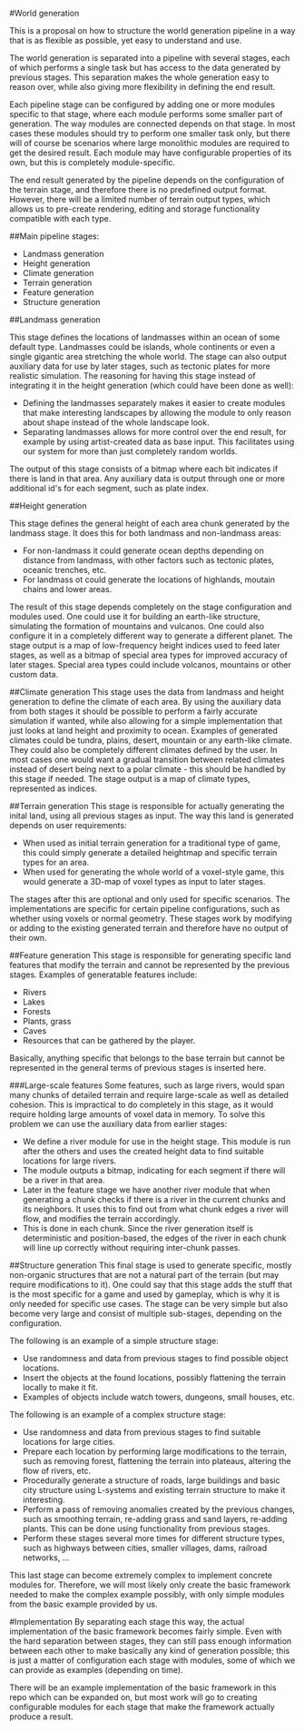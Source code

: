 #World generation

This is a proposal on how to structure the world generation pipeline in a way that is as flexible as possible, yet easy to understand and use.

The world generation is separated into a pipeline with several stages, each of which performs a single task but has access to the data generated by previous stages. This separation makes the whole generation easy to reason over, while also giving more flexibility in defining the end result. 

Each pipeline stage can be configured by adding one or more modules specific to that stage, where each module performs some smaller part of generation. The way modules are connected depends on that stage. In most cases these modules should try to perform one smaller task only, but there will of course be scenarios where large monolithic modules are required to get the desired result. Each module may have configurable properties of its own, but this is completely module-specific.

The end result generated by the pipeline depends on the configuration of the terrain stage, and therefore there is no predefined output format. However, there will be a limited number of terrain output types, which allows us to pre-create rendering, editing and storage functionality compatible with each type.

##Main pipeline stages:
 - Landmass generation
 - Height generation
 - Climate generation
 - Terrain generation
 - Feature generation
 - Structure generation

##Landmass generation

This stage defines the locations of landmasses within an ocean of some default type. Landmasses could be islands, whole continents or even a single gigantic area stretching the whole world.
The stage can also output auxiliary data for use by later stages, such as tectonic plates for more realistic simulation.
The reasoning for having this stage instead of integrating it in the height generation (which could have been done as well):
 - Defining the landmasses separately makes it easier to create modules that make interesting landscapes by allowing the module to only reason about shape instead of the whole landscape look.
 - Separating landmasses allows for more control over the end result, for example by using artist-created data as base input. This facilitates using our system for more than just completely random worlds.

The output of this stage consists of a bitmap where each bit indicates if there is land in that area.
Any auxiliary data is output through one or more additional id's for each segment, such as plate index. 

##Height generation

This stage defines the general height of each area chunk generated by the landmass stage. It does this for both landmass and non-landmass areas:
 - For non-landmass it could generate ocean depths depending on distance from landmass, with other factors such as tectonic plates, oceanic trenches, etc.
 - For landmass ot could generate the locations of highlands, moutain chains and lower areas.

The result of this stage depends completely on the stage configuration and modules used. One could use it for building an earth-like structure, simulating the formation of mountains and vulcanos. One could also configure it in a completely different way to generate a different planet.
The stage output is a map of low-frequency height indices used to feed later stages, as well as a bitmap of special area types for improved accuracy of later stages. Special area types could include volcanos, mountains or other custom data.

##Climate generation
This stage uses the data from landmass and height generation to define the climate of each area. By using the auxiliary data from both stages it should be possible to perform a fairly accurate simulation if wanted, while also allowing for a simple implementation that just looks at land height and proximity to ocean.
Examples of generated climates could be tundra, plains, desert, mountain or any earth-like climate. They could also be completely different climates defined by the user.
In most cases one would want a gradual transition between related climates instead of desert being next to a polar climate - this should be handled by this stage if needed.
The stage output is a map of climate types, represented as indices.

##Terrain generation
This stage is responsible for actually generating the inital land, using all previous stages as input. The way this land is generated depends on user requirements:
 - When used as initial terrain generation for a traditional type of game, this could simply generate a detailed heightmap and specific terrain types for an area.
 - When used for generating the whole world of a voxel-style game, this would generate a 3D-map of voxel types as input to later stages.

The stages after this are optional and only used for specific scenarios. The implementations are specific for certain pipeline configurations, such as whether using voxels or normal geometry. These stages work by modifying or adding to the existing generated terrain and therefore have no output of their own.

##Feature generation
This stage is responsible for generating specific land features that modify the terrain and cannot be represented by the previous stages. Examples of generatable features include:
 - Rivers
 - Lakes
 - Forests
 - Plants, grass
 - Caves
 - Resources that can be gathered by the player.

Basically, anything specific that belongs to the base terrain but cannot be represented in the general terms of previous stages is inserted here.

###Large-scale features
Some features, such as large rivers, would span many chunks of detailed terrain and require large-scale as well as detailed cohesion. This is impractical to do completely in this stage, as it would require holding large amounts of voxel data in memory. To solve this problem we can use the auxiliary data from earlier stages:
 - We define a river module for use in the height stage. This module is run after the others and uses the created height data to find suitable locations for large rivers.
 - The module outputs a bitmap, indicating for each segment if there will be a river in that area.
 - Later in the feature stage we have another river module that when generating a chunk checks if there is a river in the current chunks and its neighbors. It uses this to find out from what chunk edges a river will flow, and modifies the terrain accordingly.
 - This is done in each chunk. Since the river generation itself is deterministic and position-based, the edges of the river in each chunk will line up correctly without requiring inter-chunk passes.

##Structure generation
This final stage is used to generate specific, mostly non-organic structures that are not a natural part of the terrain (but may require modifications to it).
One could say that this stage adds the stuff that is the most specific for a game and used by gameplay, which is why it is only needed for specific use cases.
The stage can be very simple but also become very large and consist of multiple sub-stages, depending on the configuration.

The following is an example of a simple structure stage:
 - Use randomness and data from previous stages to find possible object locations.
 - Insert the objects at the found locations, possibly flattening the terrain locally to make it fit.
 - Examples of objects include watch towers, dungeons, small houses, etc.

The following is an example of a complex structure stage:
 - Use randomness and data from previous stages to find suitable locations for large cities.
 - Prepare each location by performing large modifications to the terrain, such as removing forest, flattening the terrain into plateaus, altering the flow of rivers, etc.
 - Procedurally generate a structure of roads, large buildings and basic city structure using L-systems and existing terrain structure to make it interesting.
 - Perform a pass of removing anomalies created by the previous changes, such as smoothing terrain, re-adding grass and sand layers, re-adding plants. This can be done using functionality from previous stages.
 - Perform these stages several more times for different structure types, such as highways between cities, smaller villages, dams, railroad networks, ...

This last stage can become extremely complex to implement concrete modules for. Therefore, we will most likely only create the basic framework needed to make the complex example possibly, with only simple modules from the basic example provided by us.

#Implementation
By separating each stage this way, the actual implementation of the basic framework becomes fairly simple. 
Even with the hard separation between stages, they can still pass enough information between each other to make basically any kind of generation possible; this is just a matter of configuration each stage with modules, some of which we can provide as examples (depending on time).

There will be an example implementation of the basic framework in this repo which can be expanded on, but most work will go to creating configurable modules for each stage that make the framework actually produce a result.
